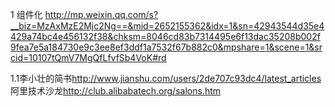 1 组件化 
<http://mp.weixin.qq.com/s?__biz=MzAxMzE2Mjc2Ng==&mid=2652155362&idx=1&sn=42943544d35e4429a74bc4e456132f38&chksm=8046cd83b7314495e6f13dac35208b002f9fea7e5a184730e9c3ee8ef3ddf1a7532f67b882c0&mpshare=1&scene=1&srcid=10107tQmV7MgQfLfvfSb4VoK#rd>


1.1李小壮的简书<http://www.jianshu.com/users/2de707c93dc4/latest_articles>
阿里技术沙龙<http://club.alibabatech.org/salons.htm>
